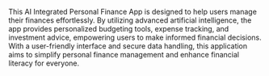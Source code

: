 This AI Integrated Personal Finance App is designed to help users manage their finances effortlessly. By utilizing advanced artificial intelligence,
the app provides personalized budgeting tools, expense tracking, and investment advice, empowering users to make informed financial decisions. With a user-friendly interface
and secure data handling, this application aims to simplify personal finance management and enhance financial literacy for everyone.   
